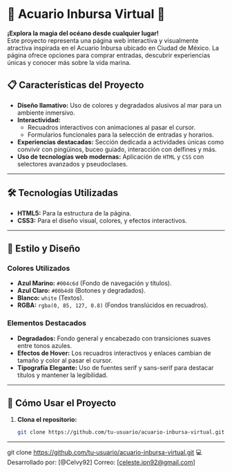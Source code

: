 # 🌊 Acuario Inbursa Virtual 🌊

**¡Explora la magia del océano desde cualquier lugar!**  
Este proyecto representa una página web interactiva y visualmente atractiva inspirada en el Acuario Inbursa ubicado en Ciudad de México. La página ofrece opciones para comprar entradas, descubrir experiencias únicas y conocer más sobre la vida marina.  

## 📋 Características del Proyecto

- **Diseño llamativo:** Uso de colores y degradados alusivos al mar para un ambiente inmersivo.
- **Interactividad:** 
  - Recuadros interactivos con animaciones al pasar el cursor.
  - Formularios funcionales para la selección de entradas y horarios.
- **Experiencias destacadas:** Sección dedicada a actividades únicas como convivir con pingüinos, buceo guiado, interacción con delfines y más.
- **Uso de tecnologías web modernas:** Aplicación de `HTML` y `CSS` con selectores avanzados y pseudoclases.

---

## 🛠️ Tecnologías Utilizadas

- **HTML5:** Para la estructura de la página.
- **CSS3:** Para el diseño visual, colores, y efectos interactivos.

---

## 🎨 Estilo y Diseño

### Colores Utilizados
- **Azul Marino:** `#004c6d` (Fondo de navegación y títulos).  
- **Azul Claro:** `#00b4d8` (Botones y degradados).  
- **Blanco:** `white` (Textos).  
- **RGBA:** `rgba(0, 85, 127, 0.8)` (Fondos translúcidos en recuadros).  

### Elementos Destacados
- **Degradados:** Fondo general y encabezado con transiciones suaves entre tonos azules.  
- **Efectos de Hover:** Los recuadros interactivos y enlaces cambian de tamaño y color al pasar el cursor.  
- **Tipografía Elegante:** Uso de fuentes serif y sans-serif para destacar títulos y mantener la legibilidad.

---

## 🚀 Cómo Usar el Proyecto

1. **Clona el repositorio:**
   ```bash
   git clone https://github.com/tu-usuario/acuario-inbursa-virtual.git

---

   git clone https://github.com/tu-usuario/acuario-inbursa-virtual.git
💻 Desarrollado por:
[@Celvy92]
Correo: [celeste.ipn92@gmail.com]
